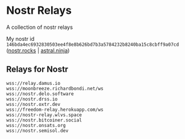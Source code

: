 # Nostr Relays

A collection of nostr relays

My nostr id `146bda4ec6932830503ee4f8e8b626bd7b3a5784232b8240ba15c8cbff9a07cd` ([nostr.rocks](https://nostr.rocks/146bda4ec6932830503ee4f8e8b626bd7b3a5784232b8240ba15c8cbff9a07cd) | [astral.ninja](https://astral.ninja/146bda4ec6932830503ee4f8e8b626bd7b3a5784232b8240ba15c8cbff9a07cd))


## Relays for Nostr

```
wss://relay.damus.io
wss://moonbreeze.richardbondi.net/ws
wss://nostr.delo.software
wss://nostr.drss.io
wss://nostr.oxtr.dev
wss://freedom-relay.herokuapp.com/ws
wss://nostr-relay.wlvs.space
wss://nostr.bitcoiner.social
wss://nostr.onsats.org
wss://nostr.semisol.dev
```

